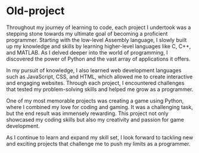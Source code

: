 # Old-project
Throughout my journey of learning to code, each project I undertook was a stepping stone towards my ultimate goal of becoming a proficient programmer. Starting with the low-level Assembly language, I slowly built up my knowledge and skills by learning higher-level languages like C, C++, and MATLAB. As I delved deeper into the world of programming, I discovered the power of Python and the vast array of applications it offers.

In my pursuit of knowledge, I also learned web development languages such as JavaScript, CSS, and HTML, which allowed me to create interactive and engaging websites. Through each project, I encountered challenges that tested my problem-solving skills and helped me grow as a programmer.

One of my most memorable projects was creating a game using Python, where I combined my love for coding and gaming. It was a challenging task, but the end result was immensely rewarding. This project not only showcased my coding skills but also my creativity and passion for game development.

As I continue to learn and expand my skill set, I look forward to tackling new and exciting projects that challenge me to push my limits as a programmer.
